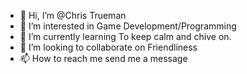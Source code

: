 - 👋 Hi, I’m @Chris Trueman
- 👀 I’m interested in Game Development/Programming
- 🌱 I’m currently learning To keep calm and chive on.
- 💞️ I’m looking to collaborate on Friendliness
- 📫 How to reach me send me a message

<!---
ChrisTrueman/ChrisTrueman is a ✨ special ✨ repository because its `README.md` (this file) appears on your GitHub profile.
You can click the Preview link to take a look at your changes.
--->
